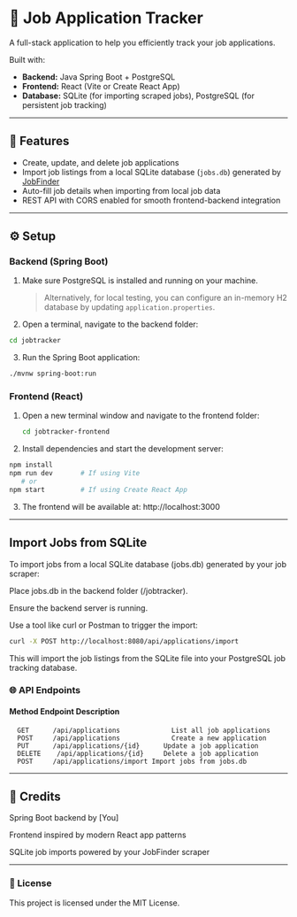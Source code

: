# 💼 Job Application Tracker

A full-stack application to help you efficiently track your job applications.

Built with:

- **Backend:** Java Spring Boot + PostgreSQL  
- **Frontend:** React (Vite or Create React App)  
- **Database:** SQLite (for importing scraped jobs), PostgreSQL (for persistent job tracking)

---

## 🚀 Features

- Create, update, and delete job applications  
- Import job listings from a local SQLite database (`jobs.db`) generated by [JobFinder](https://andrewbush-tech.github.io/jobFinder/)  
- Auto-fill job details when importing from local job data  
- REST API with CORS enabled for smooth frontend-backend integration

---

## ⚙️ Setup

### Backend (Spring Boot)

1. Make sure PostgreSQL is installed and running on your machine.  
   > Alternatively, for local testing, you can configure an in-memory H2 database by updating `application.properties`.

2. Open a terminal, navigate to the backend folder:

```bash
cd jobtracker
```

3. Run the Spring Boot application:

```bash
./mvnw spring-boot:run
```

### Frontend (React)
1. Open a new terminal window and navigate to the frontend folder:

   ``` bash
   cd jobtracker-frontend
   ```

2. Install dependencies and start the development server:

```bash
npm install
npm run dev       # If using Vite
   # or
npm start         # If using Create React App
```
3. The frontend will be available at: http://localhost:3000

---

## Import Jobs from SQLite

To import jobs from a local SQLite database (jobs.db) generated by your job scraper:

Place jobs.db in the backend folder (/jobtracker).

Ensure the backend server is running.

Use a tool like curl or Postman to trigger the import:

```bash
curl -X POST http://localhost:8080/api/applications/import
```

This will import the job listings from the SQLite file into your PostgreSQL job tracking database.


### 🌐 API Endpoints
#### Method	         Endpoint	                  Description
      GET	   /api/applications	         List all job applications
      POST	   /api/applications	         Create a new application
      PUT	   /api/applications/{id}	   Update a job application
      DELETE	/api/applications/{id}	   Delete a job application
      POST	   /api/applications/import	Import jobs from jobs.db

---

## 📌 Credits
Spring Boot backend by [You]

Frontend inspired by modern React app patterns

SQLite job imports powered by your JobFinder scraper

---

### 📃 License
This project is licensed under the MIT License.